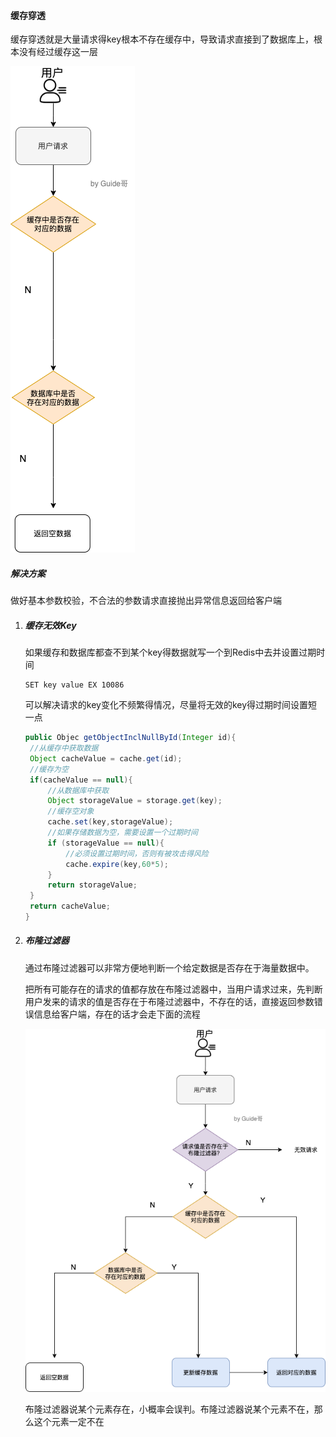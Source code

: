 #### 缓存穿透

缓存穿透就是大量请求得key根本不存在缓存中，导致请求直接到了数据库上，根本没有经过缓存这一层

![缓存穿透情况](../images/缓存穿透情况.png)

##### 解决方案

做好基本参数校验，不合法的参数请求直接抛出异常信息返回给客户端

1. ##### 缓存无效Key

   如果缓存和数据库都查不到某个key得数据就写一个到Redis中去并设置过期时间

   ```shell
   SET key value EX 10086
   ```

   可以解决请求的key变化不频繁得情况，尽量将无效的key得过期时间设置短一点

   ```java
   public Objec getObjectInclNullById(Integer id){
   	//从缓存中获取数据
   	Object cacheValue = cache.get(id);
   	//缓存为空
   	if(cacheValue == null){
   		//从数据库中获取
   		Object storageValue = storage.get(key);
   		//缓存空对象
   		cache.set(key,storageValue);
   		//如果存储数据为空，需要设置一个过期时间
   		if (storageValue == null){
   			//必须设置过期时间，否则有被攻击得风险
   			cache.expire(key,60*5);
   		}
   		return storageValue;
   	}
   	return cacheValue;
   }
   ```

2. ##### 布隆过滤器

   通过布隆过滤器可以非常方便地判断一个给定数据是否存在于海量数据中。

   把所有可能存在的请求的值都存放在布隆过滤器中，当用户请求过来，先判断用户发来的请求的值是否存在于布隆过滤器中，不存在的话，直接返回参数错误信息给客户端，存在的话才会走下面的流程

   ![布隆过滤器](../images/布隆过滤器处理.png)

   布隆过滤器说某个元素存在，小概率会误判。布隆过滤器说某个元素不在，那么这个元素一定不在

   

   